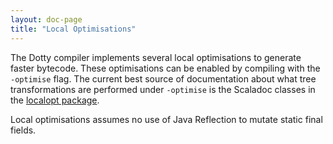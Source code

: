 ```yaml
---
layout: doc-page
title: "Local Optimisations"
---
```


The Dotty compiler implements several local optimisations to generate faster bytecode. These optimisations can be enabled by compiling with the `-optimise` flag. The current best source of documentation about what tree transformations are performed under `-optimise` is the Scaladoc classes in the [localopt package](https://github.com/lampepfl/dotty/tree/master/compiler/src/dotty/tools/dotc/transform/localopt).

Local optimisations assumes no use of Java Reflection to mutate static final fields.
